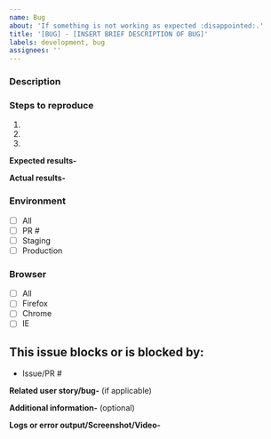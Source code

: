 ```yaml
---
name: Bug
about: 'If something is not working as expected :disappointed:.'
title: '[BUG] - [INSERT BRIEF DESCRIPTION OF BUG]'
labels: development, bug
assignees: ''
---
```


### Description

### Steps to reproduce

1.
2.
3.

**Expected results-**

**Actual results-**

### Environment

- [ ] All
- [ ] PR #
- [ ] Staging
- [ ] Production

### Browser

- [ ] All
- [ ] Firefox
- [ ] Chrome
- [ ] IE

## This issue blocks or is blocked by:

- Issue/PR #

**Related user story/bug-** (if applicable)

**Additional information-** (optional)

**Logs or error output/Screenshot/Video-**
